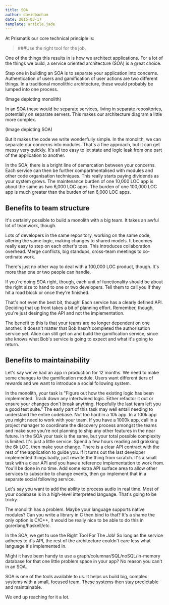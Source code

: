 ```yaml
---
title: SOA
author: davidbanham
date: 2015-03-17
template: article.jade
---
```


At Prismatik our core technical principle is:

> ###Use the right tool for the job.

One of the things this results in is how we architect applications. For a lot of the things we build, a service oriented architecture (SOA) is a great choice.

Step one in building an SOA is to separate your application into concerns. Authentication of users and gamification of user actions are two different things. In a traditional monolithic architecture, these would probably be lumped into one process.

(Image depicting monolith)

In an SOA these would be separate services, living in separate repositories, potentially on separate servers. This makes our architecture diagram a little more complex.

(Image depicting SOA)

But it makes the code we write wonderfully simple. In the monolith, we can separate our concerns into modules. That's a fine approach, but it can get messy very quickly. It's all too easy to let state and logic leak from one part of the application to another.

In the SOA, there is a bright line of demarcation between your concerns. Each service can then be further compartmentalised with modules and other code organisation techniques. This really starts paying dividends as your system grows. The maintenance burden of one 10,000 LOC app is about the same as two 6,000 LOC apps. The burden of one 100,000 LOC app is much greater than the burden of ten 6,000 LOC apps.

## Benefits to team structure

It's certainly possible to build a monolith with a big team. It takes an awful lot of teamwork, though.

Lots of developers in the same repository, working on the same code, altering the same logic, making changes to shared models. It becomes really easy to step on each other's toes. This introduces collaboration overhead. Merge conflicts, big standups, cross-team meetings to co-ordinate work.

There's just no other way to deal with a 100,000 LOC product, though. It's more than one or two people can handle.

If you're doing SOA right, though, each unit of functionality should be about the right size to hand to one or two developers. Tell them to call you if they hit a road block or once they're finished.

That's not even the best bit, though! Each service has a clearly defined API. Deciding that up front takes a bit of planning effort. Remember, though, you're just desinging the API and not the implementation.

The benefit to this is that your teams are no longer dependent on one another. It doesn't matter that Bob hasn't completed the authorisation service yet. Alice can still get on and build the gamification service, since she knows what Bob's service is going to expect and what it's going to return.

## Benefits to maintainability

Let's say we've had an app in production for 12 months. We need to make some changes to the gamification module. Users want different tiers of rewards and we want to introduce a social following system.

In the monolith, your task is "Figure out how the existing logic has been implemented. Track down any intertwined logic. Either refactor it out or ensure your changes don't break anything. Hopefully the last team left you a good test suite." The early part of this task may well entail needing to understand the entire codebase. Not too hard in a 10k app. In a 100k app you might need to work with your team. If you have a 1000k app, call in a project manager to coordinate the discovery process amongst the teams and make sure you're not planning to ship any other features in the near future.
In the SOA your task is the same, but your total possible complexity is limited. It's just a little service. Spend a few hours reading and grokking the 6k LOC, then make your change. There is a clear API contract with the rest of the application to guide you. If it turns out the last developer implemented things badly, just rewrite the thing from scratch. It's a small task with a clear API and you have a reference implementation to work from. You'll be done in no time. Add some extra API surface area to allow other services to subscribe to change events, then go implement that in a separate social following service.

Let's say you want to add the ability to process audio in real time. Most of your codebase is in a high-level interpreted language. That's going to be tricky.

The monolith has a problem. Maybe your language supports native modules? Can you write a library in C then bind to that? It's a shame the only option is C/C++, it would be really nice to be able to do this in go/erlang/haskell/etc.

In the SOA, we get to use the Right Tool For The Job! So long as the service adheres to it's API, the rest of the architecture couldn't care less what language it's implemented in.

Might it have been handy to use a graph/columnar/SQL/noSQL/in-memory database for that one little problem space in your app? No reason you can't in an SOA.

SOA is one of the tools available to us. It helps us build big, complex systems with a small, focused team. These systems then stay predictable and maintainable.

We end up reaching for it a lot.
